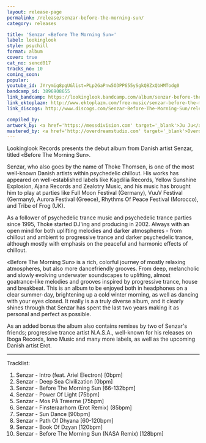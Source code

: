 ```yaml
---
layout: release-page
permalink: /release/senzar-before-the-morning-sun/
category: releases

title: 'Senzar ‎«Before The Morning Sun»'
label: lookinglook
style: psychill
format: album
cover: true
cat_no: sencd017
tracks_no: 10
coming_soon: 
popular: 
youtube_id: JYrymig8pgU&list=PLp2GaPnw5O3PP655ySgkQ8ZxQbHMTodg0
bandcamp_id: 3896908655
link_bandcamp: https://lookinglook.bandcamp.com/album/senzar-before-the-morning-sun
link_ektoplazm: http://www.ektoplazm.com/free-music/senzar-before-the-morning-sun
link_discogs: http://www.discogs.com/Senzar-Before-The-Morning-Sun/release/2299220

compiled_by: 
artwork_by: <a href='https://messdivision.com' target='_blank'>Ju Ju</a>
mastered_by: <a href='http://overdreamstudio.com' target='_blank'>Overdream Studio</a>
---
```


Lookinglook Records presents the debut album from Danish artist Senzar, titled «Before The Morning Sun».

Senzar, who also goes by the name of Thoke Thomsen, is one of the most well-known Danish artists within psychedelic chillout. His works has appeared on well-established labels like Kagdilia Records, Yellow Sunshine Explosion, Ajana Records and Zealotry Music, and his music has brought him to play at parties like Full Moon Festival (Germany), VuuV Festival (Germany), Aurora Festival (Greece), Rhythms Of Peace Festival (Morocco), and Tribe of Frog (UK).

As a follower of psychedelic trance music and psychedelic trance parties since 1995, Thoke started DJ'ing and producing in 2002. Always with an open mind for both uplifting melodies and darker atmospheres - from chillout and ambient to progressive trance and darker psychedelic trance, although mostly with emphasis on the peaceful and harmonic effects of chillout.

«Before The Morning Sun» is a rich, colorful journey of mostly relaxing atmospheres, but also more dancefriendly grooves. From deep, melancholic and slowly evolving underwater soundscapes to uplifting, almost goatrance-like melodies and grooves inspired by progressive trance, house and breakbeat. This is an album to be enjoyed both in headphones on a clear summer-day, brightening up a cold winter morning, as well as dancing with your eyes closed. It really is a a truly diverse album, and it clearly shines through that Senzar has spent the last two years making it as personal and perfect as possible.

As an added bonus the album also contains remixes by two of Senzar's friends; progressive trance artist N.A.S.A., well-known for his releases on Iboga Records, Iono Music and many more labels, as well as the upcoming Danish artist Erot.

---
Tracklist:

01. Senzar - Intro (feat. Ariel Electron) [0bpm]
02. Senzar - Deep Sea Civilization [0bpm]
03. Senzar - Before The Morning Sun [66-132bpm]
04. Senzar - Power Of Light [75bpm]
05. Senzar - Mos På Træerne [75bpm]
06. Senzar - Finsteraarhorn (Erot Remix) (85bpm]
07. Senzar - Sun Dance [90bpm]
08. Senzar - Path Of Dhyana [60-120bpm]
09. Senzar - Book Of Dzyan [120bpm]
10. Senzar - Before The Morning Sun (NASA Remix) [128bpm]
